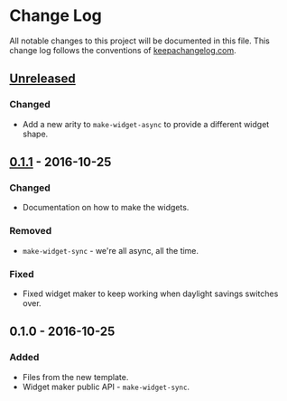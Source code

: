 # Change Log
All notable changes to this project will be documented in this file. This change log follows the conventions of [keepachangelog.com](http://keepachangelog.com/).

## [Unreleased][unreleased]
### Changed
- Add a new arity to `make-widget-async` to provide a different widget shape.

## [0.1.1] - 2016-10-25
### Changed
- Documentation on how to make the widgets.

### Removed
- `make-widget-sync` - we're all async, all the time.

### Fixed
- Fixed widget maker to keep working when daylight savings switches over.

## 0.1.0 - 2016-10-25
### Added
- Files from the new template.
- Widget maker public API - `make-widget-sync`.

[unreleased]: https://github.com/your-name/simple-fsm/compare/0.1.1...HEAD
[0.1.1]: https://github.com/your-name/simple-fsm/compare/0.1.0...0.1.1
